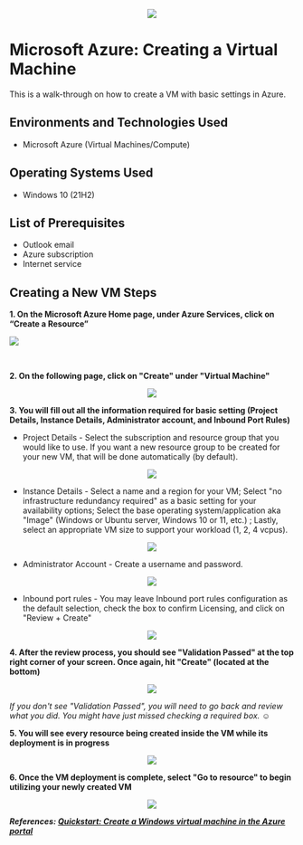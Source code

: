 <p align="center">
<img src="https://github.com/deborasantos7/azure-vm/assets/158119574/e8c04827-d38a-469d-a627-0ea2fa739730"
"
"/>
</p>

<h1>Microsoft Azure: Creating a Virtual Machine</h1>
This is a walk-through on how to create a VM with basic settings in Azure.<br />


<h2>Environments and Technologies Used</h2>

- Microsoft Azure (Virtual Machines/Compute)

<h2>Operating Systems Used </h2>

- Windows 10</b> (21H2)

<h2>List of Prerequisites</h2>

- Outlook email
- Azure subscription
- Internet service

<h2>Creating a New VM Steps</h2>
          
**1. On the Microsoft Azure Home page, under Azure Services, click on “Create a Resource”**

<p align="center">
<p>
<img src="https://github.com/deborasantos7/azure-vm/assets/158119574/c771f1f3-f21d-496a-9304-d1a734135410">
</p><p>


</p>
<br />

**2. On the following page, click on "Create" under "Virtual Machine"**

<p align="center">
<img src="https://github.com/deborasantos7/azure-vm/assets/158119574/38833e0e-24d4-436a-a40c-57384811438a"
</p>


**3. You will fill out all the information required for basic setting (Project Details, Instance Details, Administrator account, and Inbound Port Rules)**

- Project Details - Select the subscription and resource group that you would like to use. If you want a new resource group to be created for your new VM, that will be done automatically (by default).

<p align="center">
<img src="https://github.com/deborasantos7/azure-vm/assets/158119574/5bf0d65e-8431-4f2c-960b-778cddd80fd5">
</p>


- Instance Details - Select a name and a region for your VM; Select "no infrastructure redundancy required" as a basic setting for your availability options; Select the base operating system/application aka "Image" (Windows or Ubuntu server, Windows 10 or 11, etc.)
; Lastly, select an appropriate VM size to support your workload (1, 2, 4 vcpus).

<p align="center">
<img src="https://github.com/deborasantos7/azure-vm/assets/158119574/0ed884b7-42be-4d7b-ba28-649d632eaaed">
</p>

- Administrator Account - Create a username and password.

<p align="center">
<img src="https://github.com/deborasantos7/azure-vm/assets/158119574/fa516dbd-0ab6-4cb5-8b05-968f2ad1d8f8">
</p>

- Inbound port rules - You may leave Inbound port rules configuration as the default selection, check the box to confirm Licensing, and click on "Review + Create"

<p align="center">
<img src="https://github.com/deborasantos7/azure-vm/assets/158119574/9fe1792b-d44a-425c-af37-42cbaa8cc8cc"
</p>


**4. After the review process, you should see "Validation Passed" at the top right corner of your screen. Once again, hit "Create" (located at the bottom)**

<p align="center">
<img src="https://github.com/deborasantos7/azure-vm/assets/158119574/bae90687-4f9a-4112-aadc-e0ecf2c65acd">
</p>

*If you don't see "Validation Passed", you will need to go back and review what you did. You might have just missed checking a required box.* :relaxed:

**5. You will see every resource being created inside the VM while its deployment is in progress**

<p align="center">
<img src="https://github.com/deborasantos7/azure-vm/assets/158119574/11baa8d8-7ca0-4488-b405-45ac831ae2f4">
</p>

**6. Once the VM deployment is complete, select "Go to resource" to begin utilizing your newly created VM**
<p align="center">
<img src="https://github.com/deborasantos7/azure-vm/assets/158119574/5fc3d730-d6b7-4754-bedd-44689d50c795">
</p>

***References: <a href="https://learn.microsoft.com/en-us/azure/virtual-machines/windows/quick-create-portal">Quickstart: Create a Windows virtual machine in the Azure portal
</a>***





